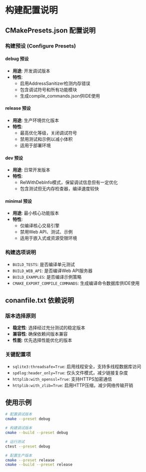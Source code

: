 # 构建配置说明

## CMakePresets.json 配置说明

### 构建预设 (Configure Presets)

#### debug 预设
- **用途**: 开发调试版本
- **特性**: 
  - 启用AddressSanitizer检测内存错误
  - 包含调试符号和所有功能模块
  - 生成compile_commands.json供IDE使用

#### release 预设  
- **用途**: 生产环境优化版本
- **特性**:
  - 最高优化等级，关闭调试符号
  - 禁用测试和示例以减小体积
  - 适用于部署环境

#### dev 预设
- **用途**: 日常开发版本
- **特性**:
  - RelWithDebInfo模式，保留调试信息但有一定优化
  - 包含测试但无内存检查器，编译速度较快

#### minimal 预设
- **用途**: 最小核心功能版本
- **特性**:
  - 仅编译核心交易引擎
  - 禁用Web API、测试、示例
  - 适用于嵌入式或资源受限环境

### 构建选项说明

- `BUILD_TESTS`: 是否编译单元测试
- `BUILD_WEB_API`: 是否编译Web API服务器  
- `BUILD_EXAMPLES`: 是否编译示例策略
- `CMAKE_EXPORT_COMPILE_COMMANDS`: 生成编译命令数据库供IDE使用

## conanfile.txt 依赖说明

### 版本选择原则
- **稳定性**: 选择经过充分测试的稳定版本
- **兼容性**: 确保依赖间版本兼容
- **性能**: 优先选择性能优化的版本

### 关键配置项
- `sqlite3:threadsafe=True`: 启用线程安全，支持多线程数据库访问
- `spdlog:header_only=True`: 仅头文件模式，减少链接复杂度
- `httplib:with_openssl=True`: 支持HTTPS加密通信
- `httplib:with_zlib=True`: 启用HTTP压缩，减少网络传输开销

## 使用示例

```bash
# 配置调试版本
cmake --preset debug

# 构建调试版本  
cmake --build --preset debug

# 运行测试
ctest --preset debug

# 配置生产版本
cmake --preset release
cmake --build --preset release
```